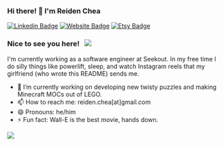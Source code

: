 <!--
**thechincheachilla/TheChinCheaChilla** is a ✨ _special_ ✨ repository because its `README.md` (this file) appears on your GitHub profile.

Here are some ideas to get you started:

- 🔭 I’m currently working on ...
- 🌱 I’m currently learning ...
- 👯 I’m looking to collaborate on ...
- 🤔 I’m looking for help with ...
- 💬 Ask me about ...
- 📫 How to reach me: ...
- 😄 Pronouns: ...
- ⚡ Fun fact: ...
-->


### Hi there! 👋 I'm Reiden Chea

[![Linkedin Badge](https://img.shields.io/badge/-LinkedIn-0e76a8?style=flat-square&logo=Linkedin&logoColor=white)](https://www.linkedin.com/in/reiden-chea/)
[![Website Badge](https://img.shields.io/badge/Website-3b5998?style=flat-square&logo=google-chrome&logoColor=white)](https://reiden-chea.com/#/home)
[![Etsy Badge](https://img.shields.io/badge/Shop-3b5998?style=flat-square&logo=etsy&logoColor=white)](https://www.etsy.com/shop/3DModdedPuzzles)



### Nice to see you here! &nbsp; ![](https://visitor-badge.glitch.me/badge?page_id=TheChinCheaChilla.TheChinCheaChilla&style=flat-square&color=0088cc)

I'm currently working as a software engineer at Seekout. In my free time I do silly things like powerlift, sleep, and watch Instagram reels that my girlfriend (who wrote this README) sends me.


- 🔭 I’m currently working on developing new twisty puzzles and making Minecraft MOCs out of LEGO.
- 📫 How to reach me: reiden.chea[at]gmail.com
- 😄 Pronouns: he/him
- ⚡ Fun fact: Wall-E is the best movie, hands down.


<!--
<a href="https://github.com/anuraghazra/github-readme-stats">
  <img align="left" src="https://github-readme-stats.vercel.app/api?username=TheChinCheaChilla&show_icons=true&theme=react" />
</a>
-->

<a href="https://github.com/anuraghazra/github-readme-stats">
  <img align="left" src="https://github-readme-stats.vercel.app/api/top-langs/?username=TheChinCheaChilla&theme=react&layout=compact" />
</a>

